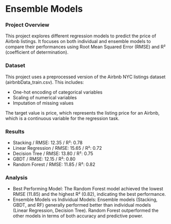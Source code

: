 # Ensemble Models

### Project Overview

This project explores different regression models to predict the price of Airbnb listings. It focuses on both individual and ensemble models to compare their performances using Root Mean Squared Error (RMSE) and R² (coefficient of determination).

### Dataset

This project uses a preprocessed version of the Airbnb NYC listings dataset (airbnbData_train.csv). This includes:
- One-hot encoding of categorical variables
- Scaling of numerical variables
- Imputation of missing values

The target value is price, which represents the listing price for an Airbnb, which is a continuous variable for the regression task.

### Results

- Stacking / RMSE: 12.35 / R²: 0.78
- Linear Regression / RMSE: 15.65 / R²: 0.72
- Decision Tree / RMSE: 13.80 / R²: 0.75
- GBDT / RMSE: 12.15 / R²: 0.80
- Random Forest / RMSE: 11.85 / R²: 0.82

### Analysis

- Best Performing Model: The Random Forest model achieved the lowest RMSE (11.85) and the highest R² (0.82), indicating the best performance.
- Ensemble Models vs Individual Models: Ensemble models (Stacking, GBDT, and RF) generally performed better than individual models (Linear Regression, Decision Tree). Random Forest outperformed the other models in terms of both accuracy and predictive power.
